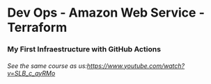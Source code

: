 # Dev Ops - Amazon Web Service - Terraform

### My First Infraestructure with GitHub Actions

###### See the same course as us:https://www.youtube.com/watch?v=SLB_c_ayRMo
